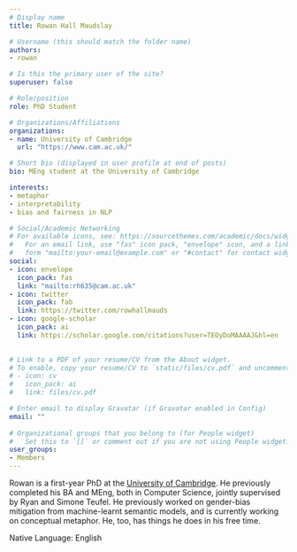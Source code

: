 ```yaml
---
# Display name
title: Rowan Hall Maudslay

# Username (this should match the folder name)
authors:
- rowan

# Is this the primary user of the site?
superuser: false

# Role/position
role: PhD Student

# Organizations/Affiliations
organizations:
- name: University of Cambridge
  url: "https://www.cam.ac.uk/"

# Short bio (displayed in user profile at end of posts)
bio: MEng student at the University of Cambridge

interests:
- metaphor
- interpretability
- bias and fairness in NLP

# Social/Academic Networking
# For available icons, see: https://sourcethemes.com/academic/docs/widgets/#icons
#   For an email link, use "fas" icon pack, "envelope" icon, and a link in the
#   form "mailto:your-email@example.com" or "#contact" for contact widget.
social:
- icon: envelope
  icon_pack: fas
  link: "mailto:rh635@cam.ac.uk" 
- icon: twitter
  icon_pack: fab
  link: https://twitter.com/rowhallmauds
- icon: google-scholar
  icon_pack: ai
  link: https://scholar.google.com/citations?user=TEOyDoMAAAAJ&hl=en

  
# Link to a PDF of your resume/CV from the About widget.
# To enable, copy your resume/CV to `static/files/cv.pdf` and uncomment the lines below.  
# - icon: cv
#   icon_pack: ai
#   link: files/cv.pdf 

# Enter email to display Gravatar (if Gravatar enabled in Config)
email: ""
  
# Organizational groups that you belong to (for People widget)
#   Set this to `[]` or comment out if you are not using People widget.  
user_groups:
- Members
---
```

Rowan is a first-year PhD at the [University of Cambridge](https://www.cam.ac.uk/). He previously completed his BA and MEng, both in Computer Science, jointly supervised by Ryan and Simone Teufel. He previously worked on gender-bias mitigation from machine-learnt semantic models, and is currently working on conceptual metaphor. He, too, has things he does in his free time.

Native Language: English

